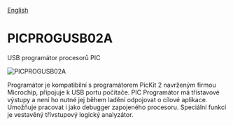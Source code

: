 
[English](./README.md)
<!--- module --->
# PICPROGUSB02A
<!--- Emodule --->

<!--- subtitle --->USB programátor procesorů PIC<!--- Esubtitle --->

![PICPROGUSB02A](/doc/img/PICPROGUSB02A_QRcode.png)

<!--- description --->Programátor je kompatibilní s programátorem PicKit 2 navrženým firmou Microchip, připojuje k USB portu počítače. PIC Programátor má třístavové výstupy a není ho nutné jej během ladění odpojovat o cílové aplikace. Umožňuje pracovat i jako debugger zapojeného procesoru. Speciální funkcí je vestavěný třívstupový logický analyzátor.<!--- Edescription --->
            